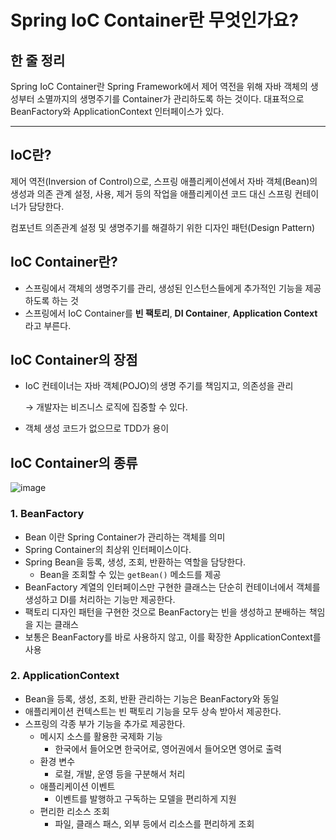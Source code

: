 # Spring IoC Container란 무엇인가요?

## 한 줄 정리

Spring IoC Container란 Spring Framework에서 제어 역전을 위해 자바 객체의 생성부터 소멸까지의 생명주기를 Container가 관리하도록 하는 것이다. 대표적으로 BeanFactory와 ApplicationContext 인터페이스가 있다.

***

## IoC란?

제어 역전(Inversion of Control)으로, 스프링 애플리케이션에서 자바 객체(Bean)의 생성과 의존 관계 설정, 사용, 제거 등의 작업을 애플리케이션 코드 대신 스프링 컨테이너가 담당한다.

컴포넌트 의존관계 설정 및 생명주기를 해결하기 위한 디자인 패턴(Design Pattern)

## IoC Container란?

- 스프링에서 객체의 생명주기를 관리, 생성된 인스턴스들에게 추가적인 기능을 제공하도록 하는 것
- 스프링에서 IoC Container를 **빈 팩토리**, **DI Container**, **Application Context**라고 부른다.

## IoC Container의 장점

- IoC 컨테이너는 자바 객체(POJO)의 생명 주기를 책임지고, 의존성을 관리
    
    → 개발자는 비즈니스 로직에 집중할 수 있다.
    
- 객체 생성 코드가 없으므로 TDD가 용이

## IoC Container의 종류

![image](https://user-images.githubusercontent.com/69177351/234356057-884c82ec-ea8c-4f27-aca7-7fc24a71c9e7.png)

### 1. BeanFactory

- Bean 이란 Spring Container가 관리하는 객체를 의미
- Spring Container의 최상위 인터페이스이다.
- Spring Bean을 등록, 생성, 조회, 반환하는 역할을 담당한다.
    - Bean을 조회할 수 있는 `getBean()` 메소드를 제공
- BeanFactory 계열의 인터페이스만 구현한 클래스는 단순히 컨테이너에서 객체를 생성하고 DI를 처리하는 기능만 제공한다.
- 팩토리 디자인 패턴을 구현한 것으로 BeanFactory는 빈을 생성하고 분배하는 책임을 지는 클래스
- 보통은 BeanFactory를 바로 사용하지 않고, 이를 확장한 ApplicationContext를 사용

### 2. ApplicationContext

- Bean을 등록, 생성, 조회, 반환 관리하는 기능은 BeanFactory와 동일
- 애플리케이션 컨텍스트는 빈 팩토리 기능을 모두 상속 받아서 제공한다.
- 스프링의 각종 부가 기능을 추가로 제공한다.
    - 메시지 소스를 활용한 국제화 기능
        - 한국에서 들어오면 한국어로, 영어권에서 들어오면 영어로 출력
    - 환경 변수
        - 로컬, 개발, 운영 등을 구분해서 처리
    - 애플리케이션 이벤트
        - 이벤트를 발행하고 구독하는 모델을 편리하게 지원
    - 편리한 리소스 조회
        - 파일, 클래스 패스, 외부 등에서 리소스를 편리하게 조회
